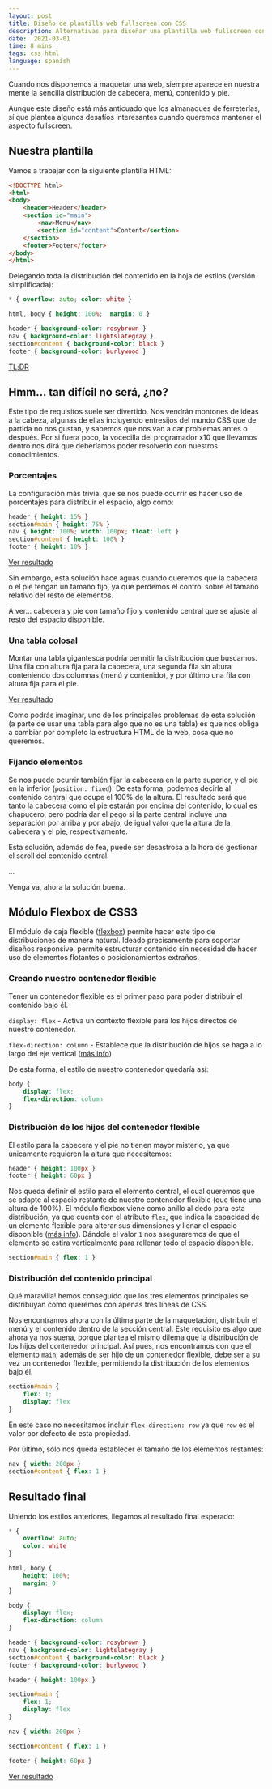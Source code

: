 ```yaml
---
layout: post
title: Diseño de plantilla web fullscreen con CSS
description: Alternativas para diseñar una plantilla web fullscreen con CSS
date:  2021-03-01
time: 8 mins
tags: css html
language: spanish
---
```


Cuando nos disponemos a maquetar una web, siempre aparece en nuestra mente la sencilla distribución de cabecera, menú, contenido y pie.

Aunque este diseño está más anticuado que los almanaques de ferreterías, sí que plantea algunos desafíos interesantes cuando queremos mantener el aspecto fullscreen.

<!-- more -->

## Nuestra plantilla

Vamos a trabajar con la siguiente plantilla HTML:
```html
<!DOCTYPE html>
<html>
<body>
	<header>Header</header>
	<section id="main">
		<nav>Menu</nav>
		<section id="content">Content</section>
	</section>
	<footer>Footer</footer>
</body>
</html>
```

Delegando toda la distribución del contenido en la hoja de estilos (versión simplificada):

```css
* { overflow: auto; color: white }

html, body { height: 100%; 	margin: 0 }

header { background-color: rosybrown }
nav { background-color: lightslategray }
section#content { background-color: black }
footer { background-color: burlywood }
```

[TL;DR](#resultado-final)

## Hmm... tan difícil no será, ¿no?

Este tipo de requisitos suele ser divertido. Nos vendrán montones de ideas a la cabeza, algunas de ellas incluyendo entresijos del mundo CSS que de partida no nos gustan, y sabemos que nos van a dar problemas antes o después. Por si fuera poco, la vocecilla del programador x10 que llevamos dentro nos dirá que deberíamos poder resolverlo con nuestros conocimientos.

### Porcentajes

La configuración más trivial que se nos puede ocurrir es hacer uso de porcentajes para distribuir el espacio, algo como:

```css
header { height: 15% }
section#main { height: 75% }
nav { height: 100%; width: 100px; float: left }
section#content { height: 100% }
footer { height: 10% }
```

[Ver resultado](https://jsfiddle.net/juliomaqueda/u4p9kd6f/)

Sin embargo, esta solución hace aguas cuando queremos que la cabecera o el pie tengan un tamaño fijo, ya que perdemos el control sobre el tamaño relativo del resto de elementos.

A ver... cabecera y pie con tamaño fijo y contenido central que se ajuste al resto del espacio disponible.

### Una tabla colosal

Montar una tabla gigantesca podría permitir la distribución que buscamos. Una fila con altura fija para la cabecera, una segunda fila sin altura conteniendo dos columnas (menú y contenido), y por último una fila con altura fija para el pie.

[Ver resultado](https://jsfiddle.net/juliomaqueda/udk7h026/)

Como podrás imaginar, uno de los principales problemas de esta solución (a parte de usar una tabla para algo que no es una tabla) es que nos obliga a cambiar por completo la estructura HTML de la web, cosa que no queremos.

### Fijando elementos

Se nos puede ocurrir también fijar la cabecera en la parte superior, y el pie en la inferior (`position: fixed`). De esta forma, podemos decirle al contenido central que ocupe el 100% de la altura. El resultado será que tanto la cabecera como el pie estarán por encima del contenido, lo cual es chapucero, pero podría dar el pego si la parte central incluye una separación por arriba y por abajo, de igual valor que la altura de la cabecera y el pie, respectivamente.

Esta solución, además de fea, puede ser desastrosa a la hora de gestionar el scroll del contenido central.

...

Venga va, ahora la solución buena.

## Módulo Flexbox de CSS3

El módulo de caja flexible ([flexbox](https://developer.mozilla.org/es/docs/Web/CSS/CSS_Flexible_Box_Layout/Basic_Concepts_of_Flexbox)) permite hacer este tipo de distribuciones de manera natural. Ideado precisamente para soportar diseños responsive, permite estructurar contenido sin necesidad de hacer uso de elementos flotantes o posicionamientos extraños.

### Creando nuestro contenedor flexible

Tener un contenedor flexible es el primer paso para poder distribuir el contenido bajo él.

`display: flex` - Activa un contexto flexible para los hijos directos de nuestro contenedor.

`flex-direction: column` - Establece que la distribución de hijos se haga a lo largo del eje vertical ([más info](https://developer.mozilla.org/es/docs/Web/CSS/flex-direction))

De esta forma, el estilo de nuestro contenedor quedaría así:

```css
body {
	display: flex;
	flex-direction: column
}
```

### Distribución de los hijos del contenedor flexible

El estilo para la cabecera y el pie no tienen mayor misterio, ya que únicamente requieren la altura que necesitemos:

```css
header { height: 100px }
footer { height: 60px }
```

Nos queda definir el estilo para el elemento central, el cual queremos que se adapte al espacio restante de nuestro contenedor flexible (que tiene una altura de 100%). El módulo flexbox viene como anillo al dedo para esta distribución, ya que cuenta con el atributo `flex`, que indica la capacidad de un elemento flexible para alterar sus dimensiones y llenar el espacio disponible ([más info](https://developer.mozilla.org/es/docs/Web/CSS/flex)). Dándole el valor `1` nos aseguraremos de que el elemento se estira verticalmente para rellenar todo el espacio disponible.

```css
section#main { flex: 1 }
```

### Distribución del contenido principal

Qué maravilla! hemos conseguido que los tres elementos principales se distribuyan como queremos con apenas tres líneas de CSS.

Nos encontramos ahora con la última parte de la maquetación, distribuir el menú y el contenido dentro de la sección central. Este requisito es algo que ahora ya nos suena, porque plantea el mismo dilema que la distribución de los hijos del contenedor principal. Así pues, nos encontramos con que el elemento `main`, además de ser hijo de un contenedor flexible, debe ser a su vez un contenedor flexible, permitiendo la distribución de los elementos bajo él.

```css
section#main {
	flex: 1;
	display: flex
}
```

En este caso no necesitamos incluir `flex-direction: row` ya que `row` es el valor por defecto de esta propiedad.

Por último, sólo nos queda establecer el tamaño de los elementos restantes:

```css
nav { width: 200px }
section#content { flex: 1 }
```

## Resultado final

Uniendo los estilos anteriores, llegamos al resultado final esperado:

```css
* {
	overflow: auto;
	color: white
}

html, body {
	height: 100%;
	margin: 0
}

body {
	display: flex;
	flex-direction: column
}

header { background-color: rosybrown }
nav { background-color: lightslategray }
section#content { background-color: black }
footer { background-color: burlywood }

header { height: 100px }

section#main {
	flex: 1;
	display: flex
}

nav { width: 200px }

section#content { flex: 1 }

footer { height: 60px }
```

[Ver resultado](https://jsfiddle.net/juliomaqueda/2Letvk78/)
